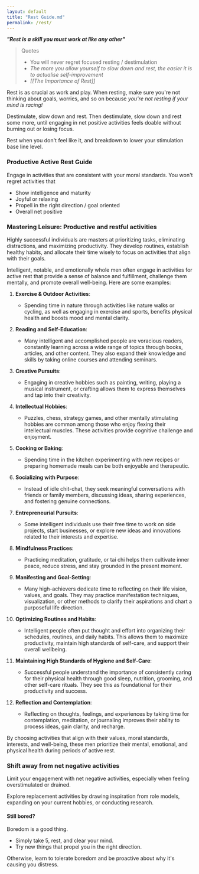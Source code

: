 ```yaml
---
layout: default
title: "Rest Guide.md"
permalink: /rest/
---
```


***"Rest is a skill you must work at like any other"***

> Quotes 
> - You will never regret focused resting / destimulation 
> - *The more you allow yourself to slow down and rest, the easier it is to actualise self-improvement*
> - *[[The Importance of Rest]]*

Rest is as crucial as work and play. When resting, make sure you're not thinking about goals, worries, and so on because *you're not resting if your mind is racing!*

Destimulate, slow down and rest. Then destimulate, slow down and rest some more, until engaging in net positive activities feels doable without burning out or losing focus.

Rest when you don't feel like it, and breakdown to lower your stimulation base line level.

### Productive Active Rest Guide
Engage in activities that are consistent with your moral standards. You won't regret activities that
- Show intelligence and maturity 
- Joyful or relaxing 
- Propell in the right direction / goal oriented 
- Overall net positive

### **Mastering Leisure: Productive and restful activities**
Highly successful individuals are masters at prioritizing tasks, eliminating distractions, and maximizing productivity. They develop routines, establish healthy habits, and allocate their time wisely to focus on activities that align with their goals. 

Intelligent, notable, and emotionally whole men often engage in activities for active rest that provide a sense of balance and fulfillment, challenge them mentally, and promote overall well-being. Here are some examples:

1. **Exercise & Outdoor Activities**:  
   - Spending time in nature through activities like nature walks or cycling, as well as engaging in exercise and sports, benefits physical health and boosts mood and mental clarity.

2. **Reading and Self-Education**:  
	- Many intelligent and accomplished people are voracious readers, constantly learning across a wide range of topics through books, articles, and other content. They also expand their knowledge and skills by taking online courses and attending seminars.

3. **Creative Pursuits**:  
	- Engaging in creative hobbies such as painting, writing, playing a musical instrument, or crafting allows them to express themselves and tap into their creativity.

4. **Intellectual Hobbies**:  
   - Puzzles, chess, strategy games, and other mentally stimulating hobbies are common among those who enjoy flexing their intellectual muscles. These activities provide cognitive challenge and enjoyment.

5. **Cooking or Baking**:  
   - Spending time in the kitchen experimenting with new recipes or preparing homemade meals can be both enjoyable and therapeutic.

6. **Socializing with Purpose**:  
   - Instead of idle chit-chat, they seek meaningful conversations with friends or family members, discussing ideas, sharing experiences, and fostering genuine connections.

7. **Entrepreneurial Pursuits**:  
   - Some intelligent individuals use their free time to work on side projects, start businesses, or explore new ideas and innovations related to their interests and expertise.

8. **Mindfulness Practices**:  
   - Practicing meditation, gratitude, or tai chi helps them cultivate inner peace, reduce stress, and stay grounded in the present moment.

9. **Manifesting and Goal-Setting**:  
   - Many high-achievers dedicate time to reflecting on their life vision, values, and goals. They may practice manifestation techniques, visualization, or other methods to clarify their aspirations and chart a purposeful life direction.

10. **Optimizing Routines and Habits**:  
	 - Intelligent people often put thought and effort into organizing their schedules, routines, and daily habits. This allows them to maximize productivity, maintain high standards of self-care, and support their overall wellbeing.

11. **Maintaining High Standards of Hygiene and Self-Care**:  
    - Successful people understand the importance of consistently caring for their physical health through good sleep, nutrition, grooming, and other self-care rituals. They see this as foundational for their productivity and success.

12. **Reflection and Contemplation**:  
    - Reflecting on thoughts, feelings, and experiences by taking time for contemplation, meditation, or journaling improves their ability to process ideas, gain clarity, and recharge.

By choosing activities that align with their values, moral standards, interests, and well-being, these men prioritize their mental, emotional, and physical health during periods of active rest. 

### Shift away from net negative activities
Limit your engagement with net negative activities, especially when feeling overstimulated or drained.

Explore replacement activities by drawing inspiration from role models, expanding on your current hobbies, or conducting research.
 
#### Still bored?
Boredom is a good thing. 
- Simply take 5, rest, and clear your mind. 
- Try new things that propel you in the right direction. 

Otherwise, learn to tolerate boredom and be proactive about why it's causing you distress.
